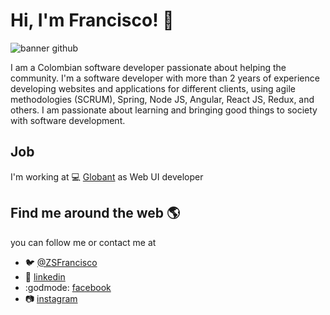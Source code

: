 # Hi, I'm Francisco!  :wave:

![banner github](https://user-images.githubusercontent.com/47479378/89241526-c8f49580-d5c4-11ea-8780-62de11b41c43.jpg)

I am a Colombian software developer passionate about helping the community. 
I'm a software developer with more than 2 years of experience developing websites and applications for different clients, using agile methodologies (SCRUM), Spring,  Node  JS,  Angular, React JS, Redux, and others. I am passionate about learning and bringing good things to society with software development.

## Job
I'm working at :computer: [Globant](https://www.globant.com/) as Web UI developer

## Find me around the web :earth_americas:

you can follow me or contact me at

- :bird: [@ZSFrancisco](https://twitter.com/ZSFrancisco)
- :blue_book: [linkedin](https://www.linkedin.com/in/zsfrancisco/)
- :godmode: [facebook](https://www.facebook.com/ZSFrancisco)
- :camera: [instagram](https://www.instagram.com/zsfrancisco/)
